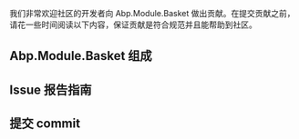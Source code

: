我们非常欢迎社区的开发者向 Abp.Module.Basket 做出贡献。在提交贡献之前，请花一些时间阅读以下内容，保证贡献是符合规范并且能帮助到社区。

## Abp.Module.Basket 组成


## Issue 报告指南


## 提交 commit
